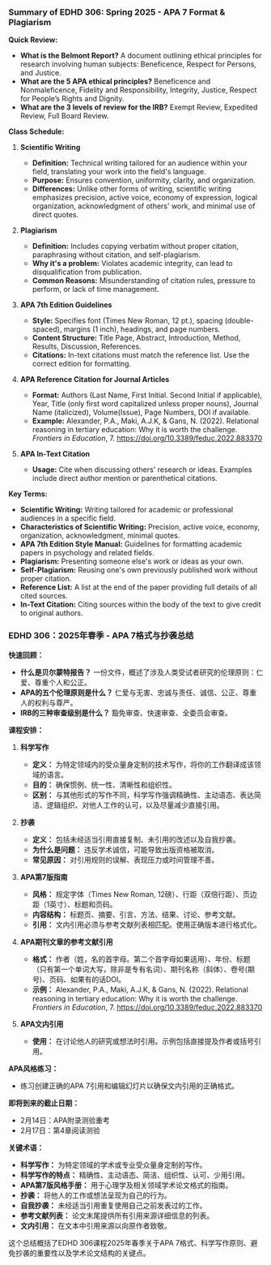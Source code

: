### Summary of EDHD 306: Spring 2025 - APA 7 Format & Plagiarism

**Quick Review:**
- **What is the Belmont Report?** A document outlining ethical principles for research involving human subjects: Beneficence, Respect for Persons, and Justice.
- **What are the 5 APA ethical principles?** Beneficence and Nonmaleficence, Fidelity and Responsibility, Integrity, Justice, Respect for People’s Rights and Dignity.
- **What are the 3 levels of review for the IRB?** Exempt Review, Expedited Review, Full Board Review.

**Class Schedule:**

1. **Scientific Writing**
   - **Definition:** Technical writing tailored for an audience within your field, translating your work into the field's language.
   - **Purpose:** Ensures convention, uniformity, clarity, and organization.
   - **Differences:** Unlike other forms of writing, scientific writing emphasizes precision, active voice, economy of expression, logical organization, acknowledgment of others' work, and minimal use of direct quotes.

2. **Plagiarism**
   - **Definition:** Includes copying verbatim without proper citation, paraphrasing without citation, and self-plagiarism.
   - **Why it's a problem:** Violates academic integrity, can lead to disqualification from publication.
   - **Common Reasons:** Misunderstanding of citation rules, pressure to perform, or lack of time management.

3. **APA 7th Edition Guidelines**
   - **Style:** Specifies font (Times New Roman, 12 pt.), spacing (double-spaced), margins (1 inch), headings, and page numbers.
   - **Content Structure:** Title Page, Abstract, Introduction, Method, Results, Discussion, References.
   - **Citations:** In-text citations must match the reference list. Use the correct edition for formatting.

4. **APA Reference Citation for Journal Articles**
   - **Format:** Authors (Last Name, First Initial. Second Initial if applicable), Year, Title (only first word capitalized unless proper nouns), Journal Name (italicized), Volume(Issue), Page Numbers, DOI if available.
   - **Example:** Alexander, P.A., Maki, A.J.K, & Gans, N. (2022). Relational reasoning in tertiary education: Why it is worth the challenge. *Frontiers in Education*, 7. https://doi.org/10.3389/feduc.2022.883370

5. **APA In-Text Citation**
   - **Usage:** Cite when discussing others' research or ideas. Examples include direct author mention or parenthetical citations.


**Key Terms:**
- **Scientific Writing:** Writing tailored for academic or professional audiences in a specific field.
- **Characteristics of Scientific Writing:** Precision, active voice, economy, organization, acknowledgment, minimal quotes.
- **APA 7th Edition Style Manual:** Guidelines for formatting academic papers in psychology and related fields.
- **Plagiarism:** Presenting someone else's work or ideas as your own.
- **Self-Plagiarism:** Reusing one's own previously published work without proper citation.
- **Reference List:** A list at the end of the paper providing full details of all cited sources.
- **In-Text Citation:** Citing sources within the body of the text to give credit to original authors.



### EDHD 306：2025年春季 - APA 7格式与抄袭总结

**快速回顾：**
- **什么是贝尔蒙特报告？** 一份文件，概述了涉及人类受试者研究的伦理原则：仁爱、尊重个人和公正。
- **APA的五个伦理原则是什么？** 仁爱与无害、忠诚与责任、诚信、公正、尊重人的权利与尊严。
- **IRB的三种审查级别是什么？** 豁免审查、快速审查、全委员会审查。

**课程安排：**

1. **科学写作**
   - **定义：** 为特定领域内的受众量身定制的技术写作，将你的工作翻译成该领域的语言。
   - **目的：** 确保惯例、统一性、清晰性和组织性。
   - **区别：** 与其他形式的写作不同，科学写作强调精确性、主动语态、表达简洁、逻辑组织、对他人工作的认可，以及尽量减少直接引用。

2. **抄袭**
   - **定义：** 包括未经适当引用直接复制、未引用的改述以及自我抄袭。
   - **为什么是问题：** 违反学术诚信，可能导致出版资格被取消。
   - **常见原因：** 对引用规则的误解、表现压力或时间管理不善。

3. **APA第7版指南**
   - **风格：** 规定字体（Times New Roman, 12磅）、行距（双倍行距）、页边距（1英寸）、标题和页码。
   - **内容结构：** 标题页、摘要、引言、方法、结果、讨论、参考文献。
   - **引用：** 文内引用必须与参考文献列表相匹配。使用正确版本进行格式化。

4. **APA期刊文章的参考文献引用**
   - **格式：** 作者（姓，名的首字母。第二个首字母如果适用）、年份、标题（只有第一个单词大写，除非是专有名词）、期刊名称（斜体）、卷号(期号)、页码、如果有的话DOI。
   - **示例：** Alexander, P.A., Maki, A.J.K, & Gans, N. (2022). Relational reasoning in tertiary education: Why it is worth the challenge. *Frontiers in Education*, 7. https://doi.org/10.3389/feduc.2022.883370

5. **APA文内引用**
   - **使用：** 在讨论他人的研究或想法时引用。示例包括直接提及作者或括号引用。

**APA风格练习：**
- 练习创建正确的APA 7引用和编辑幻灯片以确保文内引用的正确格式。

**即将到来的截止日期：**
- 2月14日：APA附录测验重考
- 2月17日：第4章阅读测验

**关键术语：**
- **科学写作：** 为特定领域的学术或专业受众量身定制的写作。
- **科学写作的特点：** 精确性、主动语态、简洁、组织性、认可、少用引用。
- **APA第7版风格手册：** 用于心理学及相关领域学术论文格式的指南。
- **抄袭：** 将他人的工作或想法呈现为自己的行为。
- **自我抄袭：** 未经适当引用重复使用自己之前发表过的工作。
- **参考文献列表：** 论文末尾提供所有引用来源详细信息的列表。
- **文内引用：** 在文本中引用来源以向原作者致敬。

这个总结概括了EDHD 306课程2025年春季关于APA 7格式、科学写作原则、避免抄袭的重要性以及学术论文结构的关键点。

